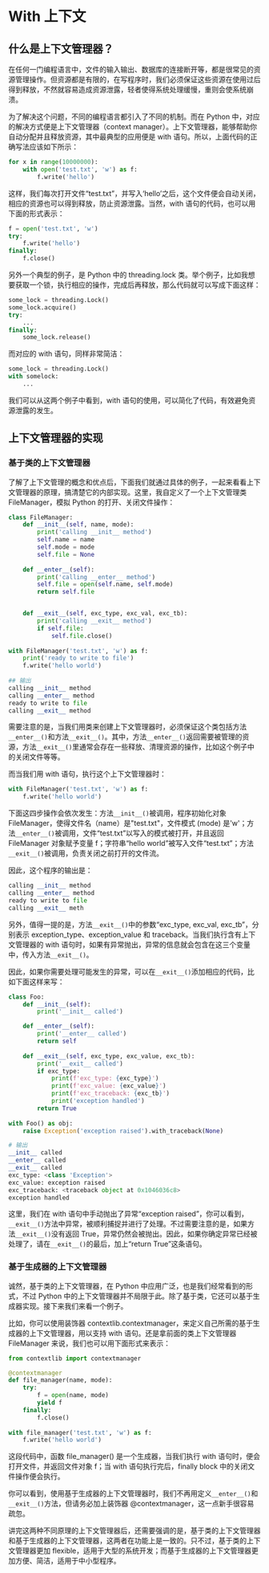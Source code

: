 # With 上下文

## 什么是上下文管理器？

在任何一门编程语言中，文件的输入输出、数据库的连接断开等，都是很常见的资源管理操作。但资源都是有限的，在写程序时，我们必须保证这些资源在使用过后得到释放，不然就容易造成资源泄露，轻者使得系统处理缓慢，重则会使系统崩溃。



为了解决这个问题，不同的编程语言都引入了不同的机制。而在 Python 中，对应的解决方式便是上下文管理器（context manager）。上下文管理器，能够帮助你自动分配并且释放资源，其中最典型的应用便是 with 语句。所以，上面代码的正确写法应该如下所示：



```python
for x in range(10000000):
    with open('test.txt', 'w') as f:
        f.write('hello')
```



这样，我们每次打开文件“test.txt”，并写入‘hello’之后，这个文件便会自动关闭，相应的资源也可以得到释放，防止资源泄露。当然，with 语句的代码，也可以用下面的形式表示：



```python
f = open('test.txt', 'w')
try:
    f.write('hello')
finally:
    f.close()
```



另外一个典型的例子，是 Python 中的 threading.lock 类。举个例子，比如我想要获取一个锁，执行相应的操作，完成后再释放，那么代码就可以写成下面这样：



```python
some_lock = threading.Lock()
some_lock.acquire()
try:
    ...
finally:
    some_lock.release()
```



而对应的 with 语句，同样非常简洁：



```python
some_lock = threading.Lock()
with somelock:
    ...
```



我们可以从这两个例子中看到，with 语句的使用，可以简化了代码，有效避免资源泄露的发生。



## 上下文管理器的实现



### 基于类的上下文管理器

了解了上下文管理的概念和优点后，下面我们就通过具体的例子，一起来看看上下文管理器的原理，搞清楚它的内部实现。这里，我自定义了一个上下文管理类 FileManager，模拟 Python 的打开、关闭文件操作：



```python
class FileManager:
    def __init__(self, name, mode):
        print('calling __init__ method')
        self.name = name
        self.mode = mode 
        self.file = None
        
    def __enter__(self):
        print('calling __enter__ method')
        self.file = open(self.name, self.mode)
        return self.file


    def __exit__(self, exc_type, exc_val, exc_tb):
        print('calling __exit__ method')
        if self.file:
            self.file.close()
            
with FileManager('test.txt', 'w') as f:
    print('ready to write to file')
    f.write('hello world')
    
## 输出
calling __init__ method
calling __enter__ method
ready to write to file
calling __exit__ method
```



需要注意的是，当我们用类来创建上下文管理器时，必须保证这个类包括方法`__enter__()`和方法`__exit__()`。其中，方法`__enter__()`返回需要被管理的资源，方法`__exit__()`里通常会存在一些释放、清理资源的操作，比如这个例子中的关闭文件等等。



而当我们用 with 语句，执行这个上下文管理器时：

```python
with FileManager('test.txt', 'w') as f:
    f.write('hello world')
```



下面这四步操作会依次发生：方法`__init__()`被调用，程序初始化对象 FileManager，使得文件名（name）是"test.txt"，文件模式 (mode) 是'w'；方法`__enter__()`被调用，文件“test.txt”以写入的模式被打开，并且返回 FileManager 对象赋予变量 f；字符串“hello world”被写入文件“test.txt”；方法`__exit__()`被调用，负责关闭之前打开的文件流。



因此，这个程序的输出是：



```python
calling __init__ method
calling __enter__ method
ready to write to file
calling __exit__ meth
```



另外，值得一提的是，方法`__exit__()`中的参数“exc_type, exc_val, exc_tb”，分别表示 exception_type、exception_value 和 traceback。当我们执行含有上下文管理器的 with 语句时，如果有异常抛出，异常的信息就会包含在这三个变量中，传入方法`__exit__()`。



因此，如果你需要处理可能发生的异常，可以在`__exit__()`添加相应的代码，比如下面这样来写：



```python
class Foo:
    def __init__(self):
        print('__init__ called')        

    def __enter__(self):
        print('__enter__ called')
        return self
    
    def __exit__(self, exc_type, exc_value, exc_tb):
        print('__exit__ called')
        if exc_type:
            print(f'exc_type: {exc_type}')
            print(f'exc_value: {exc_value}')
            print(f'exc_traceback: {exc_tb}')
            print('exception handled')
        return True
    
with Foo() as obj:
    raise Exception('exception raised').with_traceback(None)

# 输出
__init__ called
__enter__ called
__exit__ called
exc_type: <class 'Exception'>
exc_value: exception raised
exc_traceback: <traceback object at 0x1046036c8>
exception handled
```

这里，我们在 with 语句中手动抛出了异常“exception raised”，你可以看到，`__exit__()`方法中异常，被顺利捕捉并进行了处理。不过需要注意的是，如果方法`__exit__()`没有返回 True，异常仍然会被抛出。因此，如果你确定异常已经被处理了，请在`__exit__()`的最后，加上“return True”这条语句。



### 基于生成器的上下文管理器

诚然，基于类的上下文管理器，在 Python 中应用广泛，也是我们经常看到的形式，不过 Python 中的上下文管理器并不局限于此。除了基于类，它还可以基于生成器实现。接下来我们来看一个例子。



比如，你可以使用装饰器 contextlib.contextmanager，来定义自己所需的基于生成器的上下文管理器，用以支持 with 语句。还是拿前面的类上下文管理器 FileManager 来说，我们也可以用下面形式来表示：



```python
from contextlib import contextmanager

@contextmanager
def file_manager(name, mode):
    try:
        f = open(name, mode)
        yield f
    finally:
        f.close()
        
with file_manager('test.txt', 'w') as f:
    f.write('hello world')
```



这段代码中，函数 file_manager() 是一个生成器，当我们执行 with 语句时，便会打开文件，并返回文件对象 f；当 with 语句执行完后，finally block 中的关闭文件操作便会执行。



你可以看到，使用基于生成器的上下文管理器时，我们不再用定义`__enter__()`和`__exit__()`方法，但请务必加上装饰器 @contextmanager，这一点新手很容易疏忽。



讲完这两种不同原理的上下文管理器后，还需要强调的是，基于类的上下文管理器和基于生成器的上下文管理器，这两者在功能上是一致的。只不过，基于类的上下文管理器更加 flexible，适用于大型的系统开发；而基于生成器的上下文管理器更加方便、简洁，适用于中小型程序。

